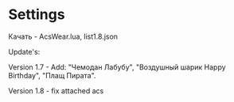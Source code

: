 # Settings
Качать - AcsWear.lua, list1.8.json


Update's:


Version 1.7 - Add: "Чемодан Лабубу", "Воздушный шарик Happy Birthday", "Плащ Пирата".


Version 1.8 - fix attached acs
